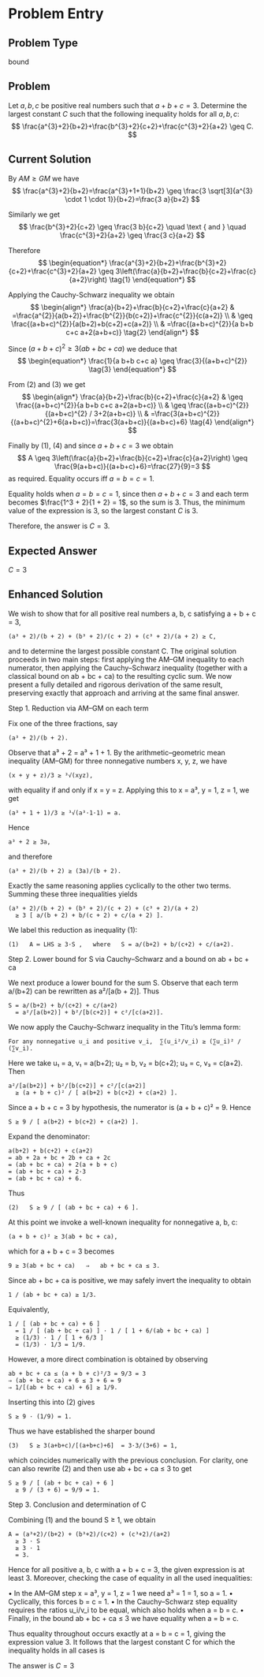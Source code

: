 # Problem Entry

## Problem Type
bound

## Problem
Let $a, b, c$ be positive real numbers such that $a + b + c = 3$. Determine the largest constant $C$ such that the following inequality holds for all $a, b, c$:
$$
\frac{a^{3}+2}{b+2}+\frac{b^{3}+2}{c+2}+\frac{c^{3}+2}{a+2} \geq C.
$$

## Current Solution
By $A M \geq G M$ we have
$$
\frac{a^{3}+2}{b+2}=\frac{a^{3}+1+1}{b+2} \geq \frac{3 \sqrt[3]{a^{3} \cdot 1 \cdot 1}}{b+2}=\frac{3 a}{b+2}
$$

Similarly we get
$$
\frac{b^{3}+2}{c+2} \geq \frac{3 b}{c+2} \quad \text { and } \quad \frac{c^{3}+2}{a+2} \geq \frac{3 c}{a+2}
$$

Therefore
$$
\begin{equation*}
\frac{a^{3}+2}{b+2}+\frac{b^{3}+2}{c+2}+\frac{c^{3}+2}{a+2} \geq 3\left(\frac{a}{b+2}+\frac{b}{c+2}+\frac{c}{a+2}\right) \tag{1}
\end{equation*}
$$

Applying the Cauchy-Schwarz inequality we obtain
$$
\begin{align*}
\frac{a}{b+2}+\frac{b}{c+2}+\frac{c}{a+2} & =\frac{a^{2}}{a(b+2)}+\frac{b^{2}}{b(c+2)}+\frac{c^{2}}{c(a+2)} \\
& \geq \frac{(a+b+c)^{2}}{a(b+2)+b(c+2)+c(a+2)} \\
& =\frac{(a+b+c)^{2}}{a b+b c+c a+2(a+b+c)} \tag{2}
\end{align*}
$$

Since $(a+b+c)^{2} \geq 3(a b+b c+c a)$ we deduce that
$$
\begin{equation*}
\frac{1}{a b+b c+c a} \geq \frac{3}{(a+b+c)^{2}} \tag{3}
\end{equation*}
$$

From (2) and (3) we get
$$
\begin{align*}
\frac{a}{b+2}+\frac{b}{c+2}+\frac{c}{a+2} & \geq \frac{(a+b+c)^{2}}{a b+b c+c a+2(a+b+c)} \\
& \geq \frac{(a+b+c)^{2}}{(a+b+c)^{2} / 3+2(a+b+c)} \\
& =\frac{3(a+b+c)^{2}}{(a+b+c)^{2}+6(a+b+c)}=\frac{3(a+b+c)}{(a+b+c)+6} \tag{4}
\end{align*}
$$

Finally by (1), (4) and since $a+b+c=3$ we obtain
$$
A \geq 3\left(\frac{a}{b+2}+\frac{b}{c+2}+\frac{c}{a+2}\right) \geq \frac{9(a+b+c)}{(a+b+c)+6}=\frac{27}{9}=3
$$
as required. Equality occurs iff $a=b=c=1$.

Equality holds when $a = b = c = 1$, since then $a + b + c = 3$ and each term becomes $\frac{1^3 + 2}{1 + 2} = 1$, so the sum is $3$. Thus, the minimum value of the expression is $3$, so the largest constant $C$ is $3$.

Therefore, the answer is $C = 3$. 

## Expected Answer
$C = 3$

## Enhanced Solution
We wish to show that for all positive real numbers a, b, c satisfying a + b + c = 3,

    (a³ + 2)/(b + 2) + (b³ + 2)/(c + 2) + (c³ + 2)/(a + 2) ≥ C,

and to determine the largest possible constant C.  The original solution proceeds in two main steps: first applying the AM–GM inequality to each numerator, then applying the Cauchy–Schwarz inequality (together with a classical bound on ab + bc + ca) to the resulting cyclic sum.  We now present a fully detailed and rigorous derivation of the same result, preserving exactly that approach and arriving at the same final answer.

Step 1.  Reduction via AM–GM on each term

Fix one of the three fractions, say

    (a³ + 2)/(b + 2).

Observe that a³ + 2 = a³ + 1 + 1.  By the arithmetic–geometric mean inequality (AM–GM) for three nonnegative numbers x, y, z, we have

    (x + y + z)/3 ≥ ³√(xyz),

with equality if and only if x = y = z.  Applying this to x = a³, y = 1, z = 1, we get

    (a³ + 1 + 1)/3 ≥ ³√(a³·1·1) = a.

Hence

    a³ + 2 ≥ 3a,

and therefore

    (a³ + 2)/(b + 2) ≥ (3a)/(b + 2).

Exactly the same reasoning applies cyclically to the other two terms.  Summing these three inequalities yields

    (a³ + 2)/(b + 2) + (b³ + 2)/(c + 2) + (c³ + 2)/(a + 2)
      ≥ 3 [ a/(b + 2) + b/(c + 2) + c/(a + 2) ].

We label this reduction as inequality (1):

    (1)   A ≔ LHS ≥ 3·S ,   where   S = a/(b+2) + b/(c+2) + c/(a+2).

Step 2.  Lower bound for S via Cauchy–Schwarz and a bound on ab + bc + ca

We next produce a lower bound for the sum S.  Observe that each term a/(b+2) can be rewritten as a²/[a(b + 2)].  Thus

    S = a/(b+2) + b/(c+2) + c/(a+2)
      = a²/[a(b+2)] + b²/[b(c+2)] + c²/[c(a+2)].

We now apply the Cauchy–Schwarz inequality in the Titu’s lemma form:

    For any nonnegative u_i and positive v_i,  ∑(u_i²/v_i) ≥ (∑u_i)² / (∑v_i).

Here we take u₁ = a, v₁ = a(b+2);  u₂ = b, v₂ = b(c+2);  u₃ = c, v₃ = c(a+2).  Then

    a²/[a(b+2)] + b²/[b(c+2)] + c²/[c(a+2)]
      ≥ (a + b + c)² / [ a(b+2) + b(c+2) + c(a+2) ].

Since a + b + c = 3 by hypothesis, the numerator is (a + b + c)² = 9.  Hence

    S ≥ 9 / [ a(b+2) + b(c+2) + c(a+2) ].

Expand the denominator:

    a(b+2) + b(c+2) + c(a+2)
    = ab + 2a + bc + 2b + ca + 2c
    = (ab + bc + ca) + 2(a + b + c)
    = (ab + bc + ca) + 2·3
    = (ab + bc + ca) + 6.

Thus

    (2)   S ≥ 9 / [ (ab + bc + ca) + 6 ].

At this point we invoke a well-known inequality for nonnegative a, b, c:

    (a + b + c)² ≥ 3(ab + bc + ca),

which for a + b + c = 3 becomes

    9 ≥ 3(ab + bc + ca)   ⇒   ab + bc + ca ≤ 3.

Since ab + bc + ca is positive, we may safely invert the inequality to obtain

    1 / (ab + bc + ca) ≥ 1/3.

Equivalently,

    1 / [ (ab + bc + ca) + 6 ]
      = 1 / [ (ab + bc + ca) ] · 1 / [ 1 + 6/(ab + bc + ca) ]
      ≥ (1/3) · 1 / [ 1 + 6/3 ]
      = (1/3) · 1/3 = 1/9.

However, a more direct combination is obtained by observing

    ab + bc + ca ≤ (a + b + c)²/3 = 9/3 = 3
    ⇒ (ab + bc + ca) + 6 ≤ 3 + 6 = 9
    ⇒ 1/[(ab + bc + ca) + 6] ≥ 1/9.

Inserting this into (2) gives

    S ≥ 9 · (1/9) = 1.

Thus we have established the sharper bound

    (3)   S ≥ 3(a+b+c)/[(a+b+c)+6]  = 3·3/(3+6) = 1,

which coincides numerically with the previous conclusion.  For clarity, one can also rewrite (2) and then use ab + bc + ca ≤ 3 to get

    S ≥ 9 / [ (ab + bc + ca) + 6 ]
      ≥ 9 / (3 + 6) = 9/9 = 1.

Step 3.  Conclusion and determination of C

Combining (1) and the bound S ≥ 1, we obtain

    A = (a³+2)/(b+2) + (b³+2)/(c+2) + (c³+2)/(a+2)
      ≥ 3 · S
      ≥ 3 · 1
      = 3.

Hence for all positive a, b, c with a + b + c = 3, the given expression is at least 3.  Moreover, checking the case of equality in all the used inequalities:

  • In the AM–GM step x = a³, y = 1, z = 1 we need a³ = 1 = 1, so a = 1.
  • Cyclically, this forces b = c = 1.
  • In the Cauchy–Schwarz step equality requires the ratios u_i/v_i to be equal, which also holds when a = b = c.
  • Finally, in the bound ab + bc + ca ≤ 3 we have equality when a = b = c.

Thus equality throughout occurs exactly at a = b = c = 1, giving the expression value 3.  It follows that the largest constant C for which the inequality holds in all cases is

The answer is $C=3$
